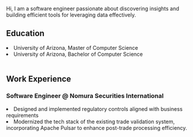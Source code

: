 
Hi, I am a software engineer passionate about discovering insights and building efficient tools for leveraging data effectively. 

## Education

<li> University of Arizona, Master of Computer Science </li>
<li> University of Arizona, Bachelor of Computer Science </li>
<br/>

## Work Experience
### Software Engineer @ Nomura Securities International 
<li> Designed and implemented regulatory controls aligned with business requirements</li>
<li> Modernized the tech stack of the existing trade validation system, incorporating Apache Pulsar to enhance post-trade processing efficiency. </li> 
